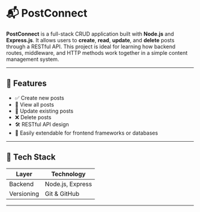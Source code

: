 # 📬 PostConnect

**PostConnect** is a full-stack CRUD application built with **Node.js** and **Express.js**. It allows users to **create**, **read**, **update**, and **delete** posts through a RESTful API. This project is ideal for learning how backend routes, middleware, and HTTP methods work together in a simple content management system.

---

## 🔧 Features

- ✅ Create new posts
- 📖 View all posts
- 📝 Update existing posts
- ❌ Delete posts
- 🛠 RESTful API design
- 🧩 Easily extendable for frontend frameworks or databases

---

## 🚀 Tech Stack

| Layer     | Technology       |
|-----------|------------------|
| Backend   | Node.js, Express |
| Versioning | Git & GitHub     |

---
